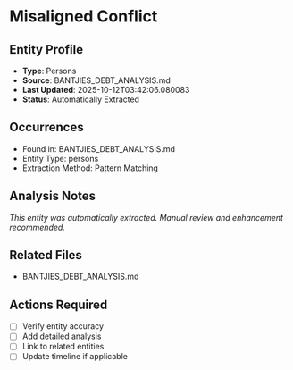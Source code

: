 # Misaligned Conflict

## Entity Profile
- **Type**: Persons
- **Source**: BANTJIES_DEBT_ANALYSIS.md
- **Last Updated**: 2025-10-12T03:42:06.080083
- **Status**: Automatically Extracted

## Occurrences
- Found in: BANTJIES_DEBT_ANALYSIS.md
- Entity Type: persons
- Extraction Method: Pattern Matching

## Analysis Notes
*This entity was automatically extracted. Manual review and enhancement recommended.*

## Related Files
- BANTJIES_DEBT_ANALYSIS.md

## Actions Required
- [ ] Verify entity accuracy
- [ ] Add detailed analysis
- [ ] Link to related entities
- [ ] Update timeline if applicable

